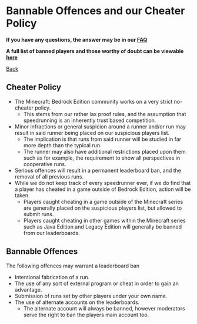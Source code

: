 # Bannable Offences and our Cheater Policy

**If you have any questions, the answer may be in our [FAQ](https://www.speedrun.com/mcbe/thread/vdv9t)**

**A full list of banned players and those worthy of doubt can be viewable [here](https://www.speedrun.com/mcbe/thread/5cuo8)**

[Back](../README.md)

## Cheater Policy

* The Minecraft: Bedrock Edition community works on a very strict no-cheater policy.
	- This stems from our rather lax proof rules, and the assumption that speedrunning is an inherently trust based competition.
* Minor infractions or general suspicion around a runner and/or run may result in said runner being placed on our suspicious players list.
	- The implication is that runs from said runner will be studied in far more depth than the typical run.
	- The runner may also have additional restrictions placed upon them such as for example, the requirement to show all perspectives in cooperative runs.
* Serious offences will result in a permanent leaderboard ban, and the removal of all previous runs.
* While we do not keep track of every speedrunner ever, if we do find that a player has cheated in a game outside of Bedrock Edition, action will be taken.
	- Players caught cheating in a game outside of the Minecraft series are generally placed on the suspicious players list, but allowed to submit runs.
	- Players caught cheating in other games within the Minecraft series such as Java Edition and Legacy Edition will generally be banned from our leaderboards.
	
## Bannable Offences

The following offences may warrant a leaderboard ban

* Intentional fabrication of a run.
* The use of any sort of external program or cheat in order to gain an advantage.
* Submission of runs set by other players under your own name.
* The use of alternate accounts on the leaderboards.
	- The alternate account will always be banned, however moderators serve the right to ban the players main account too.